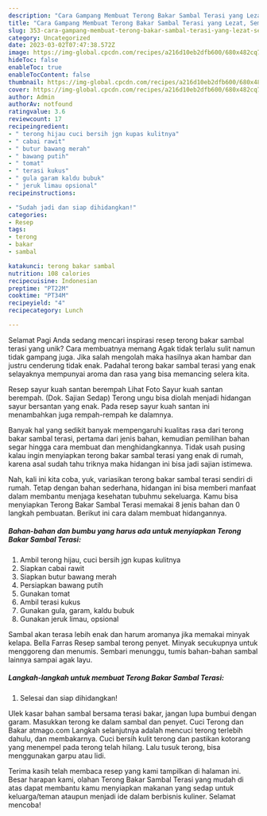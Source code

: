 ```yaml
---
description: "Cara Gampang Membuat Terong Bakar Sambal Terasi yang Lezat, Sempurna"
title: "Cara Gampang Membuat Terong Bakar Sambal Terasi yang Lezat, Sempurna"
slug: 353-cara-gampang-membuat-terong-bakar-sambal-terasi-yang-lezat-sempurna
category: Uncategorized
date: 2023-03-02T07:47:38.572Z
image: https://img-global.cpcdn.com/recipes/a216d10eb2dfb600/680x482cq70/terong-bakar-sambal-terasi-foto-resep-utama.jpg
hideToc: false
enableToc: true
enableTocContent: false
thumbnail: https://img-global.cpcdn.com/recipes/a216d10eb2dfb600/680x482cq70/terong-bakar-sambal-terasi-foto-resep-utama.jpg
cover: https://img-global.cpcdn.com/recipes/a216d10eb2dfb600/680x482cq70/terong-bakar-sambal-terasi-foto-resep-utama.jpg
author: Admin
authorAv: notfound
ratingvalue: 3.6
reviewcount: 17
recipeingredient:
- " terong hijau cuci bersih jgn kupas kulitnya"
- " cabai rawit"
- " butur bawang merah"
- " bawang putih"
- " tomat"
- " terasi kukus"
- " gula garam kaldu bubuk"
- " jeruk limau opsional"
recipeinstructions:

- "Sudah jadi dan siap dihidangkan!"
categories:
- Resep
tags:
- terong
- bakar
- sambal

katakunci: terong bakar sambal 
nutrition: 108 calories
recipecuisine: Indonesian
preptime: "PT22M"
cooktime: "PT34M"
recipeyield: "4"
recipecategory: Lunch

---
```



Selamat Pagi Anda sedang mencari inspirasi resep terong bakar sambal terasi yang unik? Cara membuatnya memang Agak tidak terlalu sulit namun tidak gampang juga. Jika salah mengolah maka hasilnya akan hambar dan justru cenderung tidak enak. Padahal terong bakar sambal terasi yang enak selayaknya mempunyai aroma dan rasa yang bisa memancing selera kita.


Resep sayur kuah santan berempah Lihat Foto Sayur kuah santan berempah. (Dok. Sajian Sedap) Terong ungu bisa diolah menjadi hidangan sayur bersantan yang enak. Pada resep sayur kuah santan ini menambahkan juga rempah-rempah ke dalamnya.

Banyak hal yang sedikit banyak mempengaruhi kualitas rasa dari terong bakar sambal terasi, pertama dari jenis bahan, kemudian pemilihan bahan segar hingga cara membuat dan menghidangkannya. Tidak usah pusing kalau ingin menyiapkan terong bakar sambal terasi yang enak di rumah, karena asal sudah tahu triknya maka hidangan ini bisa jadi sajian istimewa.


Nah, kali ini kita coba, yuk, variasikan terong bakar sambal terasi sendiri di rumah. Tetap dengan bahan sederhana, hidangan ini bisa memberi manfaat dalam membantu menjaga kesehatan tubuhmu sekeluarga. Kamu bisa menyiapkan Terong Bakar Sambal Terasi memakai 8 jenis bahan dan 0 langkah pembuatan. Berikut ini cara dalam membuat hidangannya.

<!--inarticleads1-->

##### Bahan-bahan dan bumbu yang harus ada untuk menyiapkan Terong Bakar Sambal Terasi:

1. Ambil  terong hijau, cuci bersih jgn kupas kulitnya
1. Siapkan  cabai rawit
1. Siapkan  butur bawang merah
1. Persiapkan  bawang putih
1. Gunakan  tomat
1. Ambil  terasi kukus
1. Gunakan  gula, garam, kaldu bubuk
1. Gunakan  jeruk limau, opsional


Sambal akan terasa lebih enak dan harum aromanya jika memakai minyak kelapa. Bella Farras Resep sambal terong penyet. Minyak secukupnya untuk menggoreng dan menumis. Sembari menunggu, tumis bahan-bahan sambal lainnya sampai agak layu. 

<!--inarticleads2-->

##### Langkah-langkah untuk membuat Terong Bakar Sambal Terasi:


1. Selesai dan siap dihidangkan!

Ulek kasar bahan sambal bersama terasi bakar, jangan lupa bumbui dengan garam. Masukkan terong ke dalam sambal dan penyet. Cuci Terong dan Bakar atmago.com Langkah selanjutnya adalah mencuci terong terlebih dahulu, dan membakarnya. Cuci bersih kulit terong dan pastikan kotorang yang menempel pada terong telah hilang. Lalu tusuk terong, bisa menggunakan garpu atau lidi. 

Terima kasih telah membaca resep yang kami tampilkan di halaman ini. Besar harapan kami, olahan Terong Bakar Sambal Terasi yang mudah di atas dapat membantu kamu menyiapkan makanan yang sedap untuk keluarga/teman ataupun menjadi ide dalam berbisnis kuliner. Selamat mencoba!
